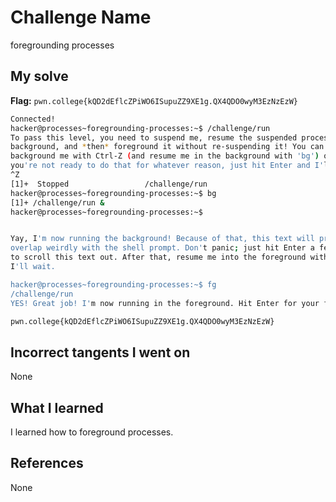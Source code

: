 # Challenge Name
foregrounding processes

## My solve
**Flag:** `pwn.college{kQD2dEflcZPiWO6ISupuZZ9XE1g.QX4QDO0wyM3EzNzEzW}`

```bash
Connected!
hacker@processes~foregrounding-processes:~$ /challenge/run
To pass this level, you need to suspend me, resume the suspended process in the
background, and *then* foreground it without re-suspending it! You can
background me with Ctrl-Z (and resume me in the background with 'bg') or, if
you're not ready to do that for whatever reason, just hit Enter and I'll exit!
^Z
[1]+  Stopped                 /challenge/run
hacker@processes~foregrounding-processes:~$ bg
[1]+ /challenge/run &
hacker@processes~foregrounding-processes:~$


Yay, I'm now running the background! Because of that, this text will probably
overlap weirdly with the shell prompt. Don't panic; just hit Enter a few times
to scroll this text out. After that, resume me into the foreground with 'fg';
I'll wait.

hacker@processes~foregrounding-processes:~$ fg
/challenge/run
YES! Great job! I'm now running in the foreground. Hit Enter for your flag!

pwn.college{kQD2dEflcZPiWO6ISupuZZ9XE1g.QX4QDO0wyM3EzNzEzW}
```
## Incorrect tangents I went on
None

## What I learned
I learned how to foreground processes.

## References 
None
